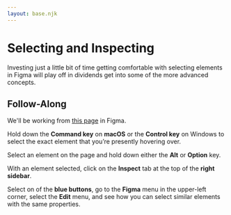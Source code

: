 ```yaml
---
layout: base.njk
---
```


# Selecting and Inspecting

Investing just a little bit of time getting comfortable with selecting elements in Figma will play off in dividends get into some of the more advanced concepts.

## Follow-Along

We'll be working from [this page](https://www.figma.com/file/P8P6tYmPrmr0NTmw1T1BWL/?node-id=9%3A253) in Figma.

Hold down the **Command key** on **macOS** or the **Control key** on Windows to select the exact element that you’re presently hovering over.

Select an element on the page and hold down either the **Alt** or **Option** key.

With an element selected, click on the **Inspect** tab at the top of the **right sidebar**.

Select on of the **blue buttons**, go to the **Figma** menu in the upper-left corner, select the **Edit** menu, and see how you can select similar elements with the same properties.
